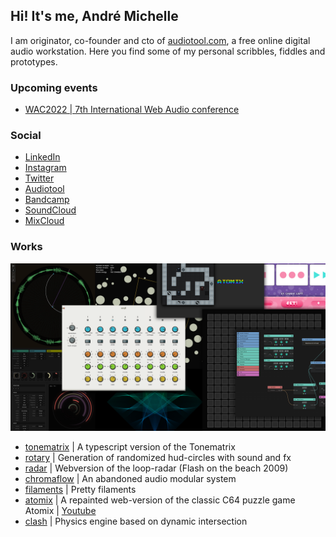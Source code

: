 ## Hi! It's me, André Michelle

I am originator, co-founder and cto of [audiotool.com](https://audiotool.com), a free online digital audio workstation.
Here you find some of my personal scribbles, fiddles and prototypes.

### Upcoming events
* [WAC2022 | 7th International Web Audio conference](https://wac2022.i3s.univ-cotedazur.fr/node/9)

### Social
* [LinkedIn](https://www.linkedin.com/in/andremichelle/)
* [Instagram](https://www.instagram.com/ndrmch2l/)
* [Twitter](https://twitter.com/andremichelle)
* [Audiotool](https://www.audiotool.com/user/andremichelle/)
* [Bandcamp](https://andremichelle.bandcamp.com/)
* [SoundCloud](https://soundcloud.com/andremichelle)
* [MixCloud](https://www.mixcloud.com/AndreMichelle/)

### Works
![alt works](works.png)
* [tonematrix](https://github.com/andremichelle/tonematrix) | A typescript version of the Tonematrix
* [rotary](https://github.com/andremichelle/rotary) | Generation of randomized hud-circles with sound and fx
* [radar](https://github.com/andremichelle/radar) | Webversion of the loop-radar (Flash on the beach 2009)
* [chromaflow](https://github.com/andremichelle/chromaflow) | An abandoned audio modular system
* [filaments](https://github.com/andremichelle/filaments) | Pretty filaments
* [atomix](https://github.com/andremichelle/filaments) | A repainted web-version of the classic C64 puzzle game Atomix | [Youtube](https://www.youtube.com/watch?v=Tgn_2__t9_Y)
* [clash](https://github.com/andremichelle/clash) | Physics engine based on dynamic intersection




